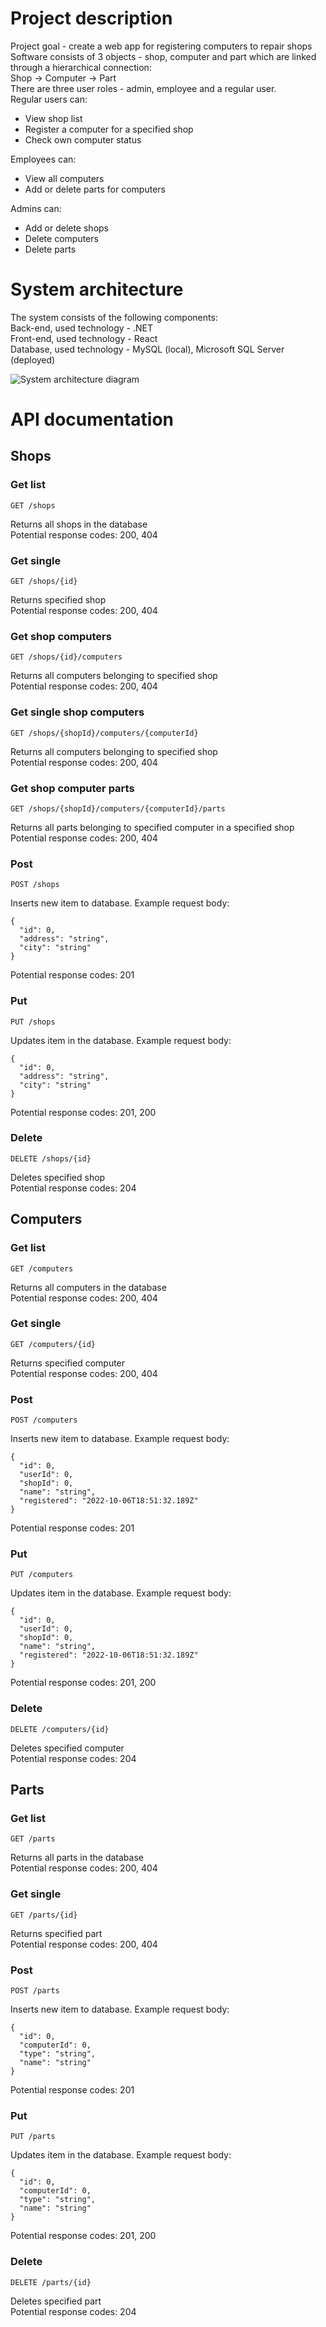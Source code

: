 # Project description

Project goal - create a web app for registering computers to repair shops\
Software consists of 3 objects - shop, computer and part which are linked through a hierarchical connection:\
Shop -> Computer -> Part\
There are three user roles - admin, employee and a regular user.\
Regular users can:
* View shop list
* Register a computer for a specified shop
* Check own computer status

Employees can:
* View all computers
* Add or delete parts for computers

Admins can:
* Add or delete shops
* Delete computers
* Delete parts

# System architecture

The system consists of the following components:\
Back-end, used technology - .NET\
Front-end, used technology - React\
Database, used technology - MySQL (local), Microsoft SQL Server (deployed)

![System architecture diagram](architecture.png)

# API documentation

## Shops

### Get list

```http
GET /shops
```
Returns all shops in the database\
Potential response codes: 200, 404

### Get single

```http
GET /shops/{id}
```
Returns specified shop\
Potential response codes: 200, 404

### Get shop computers

```http
GET /shops/{id}/computers
```
Returns all computers belonging to specified shop\
Potential response codes: 200, 404

### Get single shop computers

```http
GET /shops/{shopId}/computers/{computerId}
```
Returns all computers belonging to specified shop\
Potential response codes: 200, 404

### Get shop computer parts

```http
GET /shops/{shopId}/computers/{computerId}/parts
```
Returns all parts belonging to specified computer in a specified shop\
Potential response codes: 200, 404

### Post

```http
POST /shops
```
Inserts new item to database. Example request body:
```
{
  "id": 0,
  "address": "string",
  "city": "string"
}
```
Potential response codes: 201

### Put

```http
PUT /shops
```
Updates item in the database. Example request body:
```
{
  "id": 0,
  "address": "string",
  "city": "string"
}
```
Potential response codes: 201, 200

### Delete

```http
DELETE /shops/{id}
```
Deletes specified shop\
Potential response codes: 204

## Computers

### Get list

```http
GET /computers
```
Returns all computers in the database\
Potential response codes: 200, 404

### Get single

```http
GET /computers/{id}
```
Returns specified computer\
Potential response codes: 200, 404

### Post

```http
POST /computers
```
Inserts new item to database. Example request body:
```
{
  "id": 0,
  "userId": 0,
  "shopId": 0,
  "name": "string",
  "registered": "2022-10-06T18:51:32.189Z"
}
```
Potential response codes: 201

### Put

```http
PUT /computers
```
Updates item in the database. Example request body:
```
{
  "id": 0,
  "userId": 0,
  "shopId": 0,
  "name": "string",
  "registered": "2022-10-06T18:51:32.189Z"
}
```
Potential response codes: 201, 200

### Delete

```http
DELETE /computers/{id}
```
Deletes specified computer\
Potential response codes: 204

## Parts

### Get list

```http
GET /parts
```
Returns all parts in the database\
Potential response codes: 200, 404

### Get single

```http
GET /parts/{id}
```
Returns specified part\
Potential response codes: 200, 404

### Post

```http
POST /parts
```
Inserts new item to database. Example request body:
```
{
  "id": 0,
  "computerId": 0,
  "type": "string",
  "name": "string"
}
```
Potential response codes: 201

### Put

```http
PUT /parts
```
Updates item in the database. Example request body:
```
{
  "id": 0,
  "computerId": 0,
  "type": "string",
  "name": "string"
}
```
Potential response codes: 201, 200

### Delete

```http
DELETE /parts/{id}
```
Deletes specified part\
Potential response codes: 204
